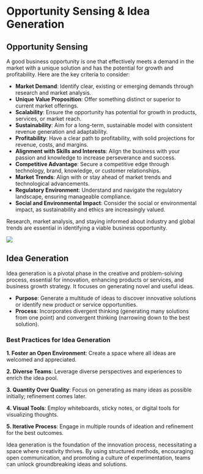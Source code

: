# Opportunity Sensing & Idea Generation

## Opportunity Sensing

A good business opportunity is one that effectively meets a demand in the market with a unique solution and has the potential for growth and profitability. Here are the key criteria to consider:

- **Market Demand**: Identify clear, existing or emerging demands through research and market analysis.
- **Unique Value Proposition**: Offer something distinct or superior to current market offerings.
- **Scalability**: Ensure the opportunity has potential for growth in products, services, or market reach.
- **Sustainability**: Aim for a long-term, sustainable model with consistent revenue generation and adaptability.
- **Profitability**: Have a clear path to profitability, with solid projections for revenue, costs, and margins.
- **Alignment with Skills and Interests**: Align the business with your passion and knowledge to increase perseverance and success.
- **Competitive Advantage**: Secure a competitive edge through technology, brand, knowledge, or customer relationships.
- **Market Trends**: Align with or stay ahead of market trends and technological advancements.
- **Regulatory Environment**: Understand and navigate the regulatory landscape, ensuring manageable compliance.
- **Social and Environmental Impact**: Consider the social or environmental impact, as sustainability and ethics are increasingly valued.

Research, market analysis, and staying informed about industry and global trends are essential in identifying a viable business opportunity.

![](https://alcorfund.com/wp-content/uploads/2020/08/MicrosoftTeams-image-4-1-1024x639.png)

##  Idea Generation

Idea generation is a pivotal phase in the creative and problem-solving process, essential for innovation, enhancing products or services, and business growth strategy. It focuses on generating novel and useful ideas.

- **Purpose**: Generate a multitude of ideas to discover innovative solutions or identify new product or service opportunities.
- **Process**: Incorporates divergent thinking (generating many solutions from one point) and convergent thinking (narrowing down to the best solution).

### Best Practices for Idea Generation

**1. Foster an Open Environment**: Create a space where all ideas are welcomed and appreciated.

**2. Diverse Teams**: Leverage diverse perspectives and experiences to enrich the idea pool.

**3. Quantity Over Quality**: Focus on generating as many ideas as possible initially; refinement comes later.

**4. Visual Tools**: Employ whiteboards, sticky notes, or digital tools for visualizing thoughts.

**5. Iterative Process**: Engage in multiple rounds of ideation and refinement for the best outcomes.

Idea generation is the foundation of the innovation process, necessitating a space where creativity thrives. By using structured methods, encouraging open communication, and promoting a culture of experimentation, teams can unlock groundbreaking ideas and solutions.

